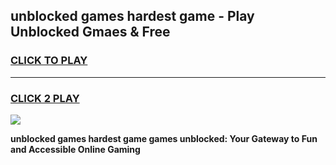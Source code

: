 
## unblocked games hardest game - Play Unblocked Gmaes & Free
<h3>
<a href="https://premium.freeplayer.one?title=unblocked_games_hardest_game&ref=20F">CLICK TO PLAY</a></h3>
<hr>

<h3>
<a href="https://premium.freeplayer.one?title=unblocked_games_hardest_game&ref=20F">CLICK 2 PLAY</a>
  
</h3>

<a href="https://premium.freeplayer.one?title=unblocked_games_hardest_game&ref=20F/"><img src="https://clearcache.store/games.png"></a>


**unblocked games hardest game games unblocked: Your Gateway to Fun and Accessible Online Gaming**
